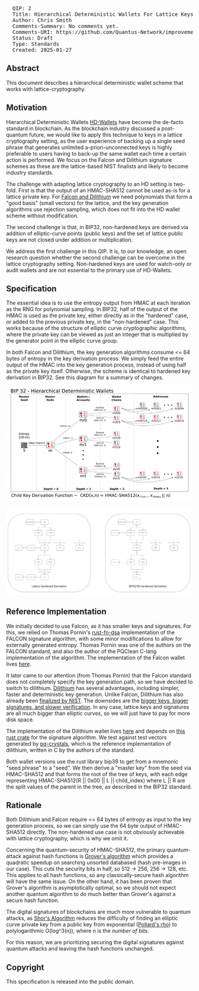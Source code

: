 <pre>
  QIP: 2
  Title: Hierarchical Deterministic Wallets For Lattice Keys
  Author: Chris Smith <chris@quantus.com>
  Comments-Summary: No comments yet.
  Comments-URI: https://github.com/Quantus-Network/improvement-proposals/discussions/
  Status: Draft
  Type: Standards
  Created: 2025-01-27
</pre>

## Abstract

This document describes a hierarchical deterministic wallet scheme that works with lattice-cryptography.

## Motivation

Hierarchical Deterministic Wallets [HD-Wallets](https://github.com/bitcoin/bips/blob/master/bip-0032.mediawiki) have
become the de-facto standard in blockchain. As the blockchain industry discussed a post-quantum future, we would like to
apply this technique to keys in a lattice cryptography setting, as the user experience of backing up a single seed
phrase that generates unlimited a-priori-unconnected keys is highly preferable to users having to back-up the same
wallet each time a certain action is performed. We focus on the Falcon and Dilithium signature schemes as these are the
lattice-based NIST finalists and likely to become industry standards.

The challenge with adapting lattice cryptography to an HD setting is two-fold. First is that the output of an HMAC-SHA512
cannot be used as-is for a lattice private key. For
[Falcon and Dilithium](https://csrc.nist.gov/Projects/post-quantum-cryptography/selected-algorithms-2022)
we need polynomials that form a "good basis" (small vectors) for the lattice, and the key generation algorithms use rejection
sampling, which does not fit into the HD wallet scheme without modification.

The second challenge is that, in BIP32, non-hardened keys are derived via addition of elliptic-curve points (public keys)
and the set of lattice public keys are not closed under addition or multiplication.

We address the first challenge in this QIP. It is, to our knowledge, an open research question whether the second
challenge can be overcome in the lattice cryptography setting. Non-hardened keys are used for watch-only or audit
wallets and are not essential to the primary use of HD-Wallets.

## Specification

The essential idea is to use the entropy output from HMAC at each iteration as the RNG for polynomial sampling. In BIP32,
half of the output of the HMAC is used as the private key, either directly as in the "hardened" case, or added to the
previous private key, in the "non-hardened" case. This works because of the structure of elliptic curve cryptographic
algorithms, where the private key can be viewed as just an integer that is multiplied by the generator point in the
elliptic curve group.

In both Falcon and Dilithium, the key generation algorithms consume <= 64 bytes of entropy in the key derivation process.
We simply feed the entire output of the HMAC into the key generation process, instead of using half as the private key
itself. Otherwise, the scheme is identical to hardened key derivation in BIP32. See this diagram for a summary of changes.

<img src=qip-0002/QIP-0002-1.png></img>

<img src=qip-0002/QIP-0002-2.jpg></img>

## Reference Implementation

We initially decided to use Falcon, as it has smaller keys and signatures. For this, we relied on Thomas Pornin's
[rust-fn-dsa](https://github.com/Quantus-Network/rust-fn-dsa?tab=readme-ov-file) implementation
of the FALCON signature algorithm, with some minor modifications to allow for externally generated entropy. Thomas Pornin
was one of the authors on the FALCON standard, and also the author of the PQClean C-lang implementation of the algorithm.
The implementation of the Falcon wallet lives [here](https://github.com/Quantus-Network/rusty-falcon).

It later came to our attention (from Thomas Pornin) that the Falcon standard does not completely specify the key generation path,
so we have decided to switch to dilithium. [Dilithium](https://pq-crystals.org/) has several advantages, including
simpler, faster and deterministic key generation. Unlike Falcon, Dilithium has also already been
[finalized by NIST](https://csrc.nist.gov/pubs/fips/204/final). The downsides are the
[bigger keys, bigger signatures, and slower verification](https://github.com/pornin/rust-fn-dsa/pull/5#issuecomment-2624564705).
In any case, lattice keys and signatures are all much bigger than elliptic curves, so we will just have to pay for more
disk space.

The implementation of the Dilithium wallet lives [here](https://github.com/Quantus-Network/rusty-crystals) and depends
on [this rust crate](https://github.com/Quantum-Blockchains/dilithium) for the signature algorithm. We test against test
vectors generated by [pq-crystals](https://github.com/pq-crystals/dilithium), which is the reference implementation of
dilithium, written in C by the authors of the standard.

Both wallet versions use the rust library bip39 to get from a mnemonic "seed phrase" to a "seed". We then derive a
"master key" from the seed via HMAC-SHA512 and that forms the root of the tree of keys, with each edge representing
HMAC-SHA512(R || 0x00 || L || child_index) where L || R are the split values of the parent in the tree, as described in
the BIP32 standard.


## Rationale

Both Dilithium and Falcon require <= 64 bytes of entropy as input to the key generation process, so we can simply use the
64 byte output of HMAC-SHA512 directly. The non-hardened use case is not obviously achievable with lattice cryptography,
which is why we omit it.

Concerning the quantum-security of HMAC-SHA512, the primary quantum-attack against hash functions is
[Grover's algorithm](https://en.wikipedia.org/wiki/Grover's_algorithm) which provides a quadratic speedup on searching
unsorted databased (hash pre-images in our case). This cuts the security bits in half, so 512 -> 256, 256 -> 128, etc.
This applies to all hash functions, so any classically-secure hash algorithm will have the same issue. On the other hand,
it has been proven that Grover's algorithm is asymptotically optimal, so we should not expect another quantum algorithm
to do much better than Grover's against a secure hash function.

The digital signatures of blockchains are much more vulnerable to quantum attacks, as [Shor's Algorithm](https://en.wikipedia.org/wiki/Shor%27s_algorithm)
reduces the difficulty of finding an elliptic curve private key from a public key from exponential
([Pollard's rho](https://en.wikipedia.org/wiki/Pollard%27s_rho_algorithm_for_logarithms)) to polylogarithmic O(log^3(n)),
where n is the *number of bits*.

For this reason, we are prioritizing securing the digital signatures against quantum
attacks and leaving the hash functions unchanged.

## Copyright

This specification is released into the public domain.
